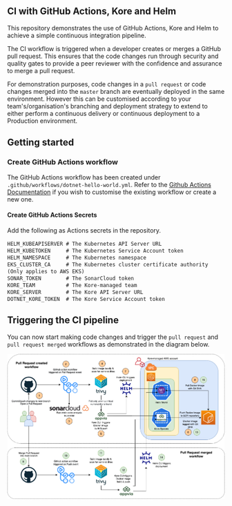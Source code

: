 ## CI with GitHub Actions, Kore and Helm

This repository demonstrates the use of GitHub Actions, Kore and Helm to achieve a simple continuous integration pipeline.

The CI workflow is triggered when a developer creates or merges a GitHub pull request. This ensures that the code changes run through security and quality gates to provide a peer reviewer with the confidence and assurance to merge a pull request.

For demonstration purposes, code changes in a `pull request` or code changes merged into the `master` branch are eventually deployed in the same environment. However this can be customised according to your team's/organisation's branching and deployment strategy to extend to either perform a continuous delivery or continuous deployment to a Production environment.

## Getting started

### Create GitHub Actions workflow

The GitHub Actions workflow has been created under `.github/workflows/dotnet-hello-world.yml`. Refer to the [Github Actions Documentation](https://docs.github.com/en/free-pro-team@latest/actions) if you wish to customise the existing workflow or create a new one.

#### Create GitHub Actions Secrets

Add the following as Actions secrets in the repository.
```
HELM_KUBEAPISERVER # The Kubernetes API Server URL
HELM_KUBETOKEN     # The Kubernetes Service Account token
HELM_NAMESPACE     # The Kubernetes namespace
EKS_CLUSTER_CA     # The Kubernetes cluster certificate authority (Only applies to AWS EKS)
SONAR_TOKEN        # The SonarCloud token
KORE_TEAM          # The Kore-managed team
KORE_SERVER        # The Kore API Server URL
DOTNET_KORE_TOKEN  # The Kore Service Account token
```


## Triggering the CI pipeline

You can now start making code changes and trigger the `pull request` and `pull request merged` workflows as demonstrated in the diagram below.  

![Github Actions CI Pipeline](../../images/github-actions-ci.png)

